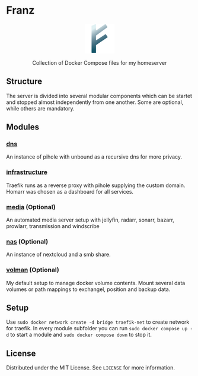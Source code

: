 # Franz
<div align="center">
  <img src="assets/logo.png" alt="Logo" width="80" height="80">
  <p>Collection of Docker Compose files for my homeserver</p>
</div>

## Structure

The server is divided into several modular components which can be startet and stopped almost independently from one another.
Some are optional, while others are mandatory.

## Modules

### [dns](/dns)

An instance of pihole with unbound as a recursive dns for more privacy.

### [infrastructure](/infrastructure)

Traefik runs as a reverse proxy with pihole supplying the custom domain. Homarr was chosen as a dashboard for all services.

### [media](/media) (Optional)

An automated media server setup with jellyfin, radarr, sonarr, bazarr, prowlarr, transmission and windscribe

### [nas](/nas) (Optional)

An instance of nextcloud and a smb share.

### [volman](/volman) (Optional)

My default setup to manage docker volume contents. Mount several data volumes or path mappings to exchangel, position and backup data.

## Setup

Use `sudo docker network create -d bridge traefik-net` to create network for traefik.
In every module subfolder you can run `sudo docker compose up -d` to start a module and `sudo docker compose down` to stop it.

## License

Distributed under the MIT License. See `LICENSE` for more information.
